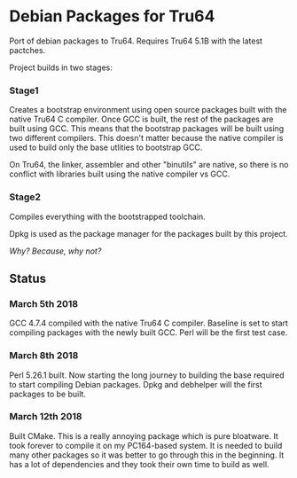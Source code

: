 # Debian Packages for Tru64

Port of debian packages to Tru64. Requires Tru64 5.1B with the latest
pactches.

Project builds in two stages:

### Stage1
Creates a bootstrap environment using open source packages built with the
native Tru64 C compiler. Once GCC is built, the rest of the packages are
built using GCC. This means that the bootstrap packages will be built using
two different compilers. This doesn't matter because the native compiler is
used to build only the base utlities to bootstrap GCC.

On Tru64, the linker, assembler and other "binutils" are native, so there
is no conflict with libraries built using the native compiler vs GCC.

### Stage2
Compiles everything with the bootstrapped toolchain.


Dpkg is used as the package manager for the packages built by this project.

*Why? Because, why not?*

## Status

### March 5th 2018

GCC 4.7.4 compiled with the native Tru64 C compiler. Baseline is set to start
compiling packages with the newly built GCC. Perl will be the first test case.

### March 8th 2018

Perl 5.26.1 built. Now starting the long journey to building the base required
to start compiling Debian packages. Dpkg and debhelper will the first packages
to be built.

### March 12th 2018

Built CMake. This is a really annoying package which is pure bloatware. It
took forever to compile it on my PC164-based system. It is needed to build
many other packages so it was better to go through this in the beginning.
It has a lot of dependencies and they took their own time to build as well.
